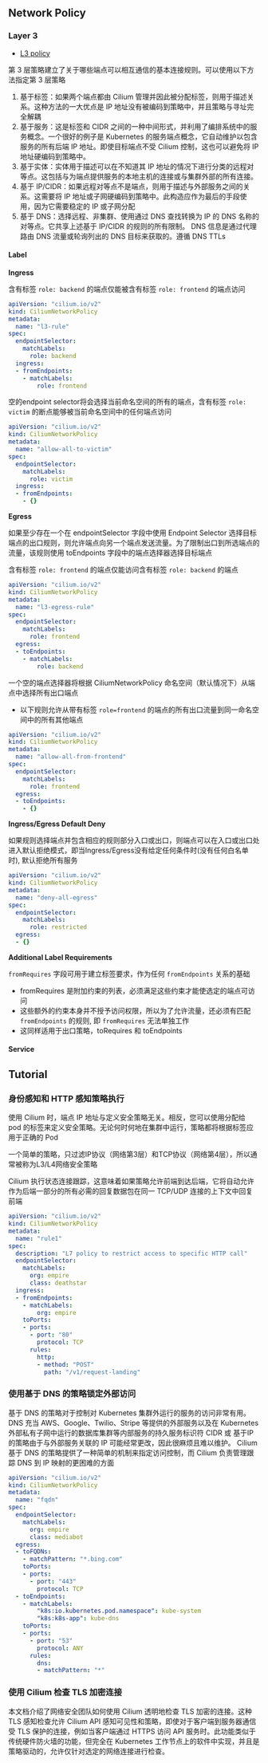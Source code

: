 ## Network Policy

### Layer 3

- [L3 policy](https://docs.cilium.io/en/stable/policy/language)

第 3 层策略建立了关于哪些端点可以相互通信的基本连接规则。可以使用以下方法指定第 3 层策略
1. 基于标签：如果两个端点都由 Cilium 管理并因此被分配标签，则用于描述关系。这种方法的一大优点是 IP 地址没有被编码到策略中，并且策略与寻址完全解耦
2. 基于服务：这是标签和 CIDR 之间的一种中间形式，并利用了编排系统中的服务概念。一个很好的例子是 Kubernetes 的服务端点概念，它自动维护以包含服务的所有后端 IP 地址。即使目标端点不受 Cilium 控制，这也可以避免将 IP 地址硬编码到策略中。
3. 基于实体：实体用于描述可以在不知道其 IP 地址的情况下进行分类的远程对等点。这包括与为端点提供服务的本地主机的连接或与集群外部的所有连接。
4. 基于 IP/CIDR：如果远程对等点不是端点，则用于描述与外部服务之间的关系。这需要将 IP 地址或子网硬编码到策略中。此构造应作为最后的手段使用，因为它需要稳定的 IP 或子网分配
5. 基于 DNS：选择远程、非集群、使用通过 DNS 查找转换为 IP 的 DNS 名称的对等点。它共享上述基于 IP/CIDR 的规则的所有限制。 DNS 信息是通过代理路由 DNS 流量或轮询列出的 DNS 目标来获取的。遵循 DNS TTLs


#### Label

**Ingress**

含有标签 `role: backend` 的端点仅能被含有标签 `role: frontend` 的端点访问

```yaml
apiVersion: "cilium.io/v2"
kind: CiliumNetworkPolicy
metadata:
  name: "l3-rule"
spec:
  endpointSelector:
    matchLabels:
      role: backend
  ingress:
  - fromEndpoints:
    - matchLabels:
        role: frontend
```

空的endpoint selector将会选择当前命名空间的所有的端点，含有标签 `role: victim` 的断点能够被当前命名空间中的任何端点访问
  
```yaml
apiVersion: "cilium.io/v2"
kind: CiliumNetworkPolicy
metadata:
  name: "allow-all-to-victim"
spec:
  endpointSelector:
    matchLabels:
      role: victim
  ingress:
  - fromEndpoints:
    - {}
```

**Egress**

如果至少存在一个在 endpointSelector 字段中使用 Endpoint Selector 选择目标端点的出口规则，则允许端点向另一个端点发送流量。为了限制出口到所选端点的流量，该规则使用 toEndpoints 字段中的端点选择器选择目标端点

含有标签 `role: frontend` 的端点仅能访问含有标签 `role: backend`  的端点

```yaml
apiVersion: "cilium.io/v2"
kind: CiliumNetworkPolicy
metadata:
  name: "l3-egress-rule"
spec:
  endpointSelector:
    matchLabels:
      role: frontend
  egress:
  - toEndpoints:
    - matchLabels:
        role: backend
```

一个空的端点选择器将根据 CiliumNetworkPolicy 命名空间（默认情况下）从端点中选择所有出口端点
- 以下规则允许从带有标签 `role=frontend` 的端点的所有出口流量到同一命名空间中的所有其他端点

```yaml
apiVersion: "cilium.io/v2"
kind: CiliumNetworkPolicy
metadata:
  name: "allow-all-from-frontend"
spec:
  endpointSelector:
    matchLabels:
      role: frontend
  egress:
  - toEndpoints:
    - {}
```

**Ingress/Egress Default Deny**

如果规则选择端点并包含相应的规则部分入口或出口，则端点可以在入口或出口处进入默认拒绝模式，即当Ingress/Egress没有给定任何条件时(没有任何白名单时), 默认拒绝所有服务

```yaml
apiVersion: "cilium.io/v2"
kind: CiliumNetworkPolicy
metadata:
  name: "deny-all-egress"
spec:
  endpointSelector:
    matchLabels:
      role: restricted
  egress:
  - {}
```

**Additional Label Requirements**

`fromRequires` 字段可用于建立标签要求，作为任何 `fromEndpoints` 关系的基础
- fromRequires 是附加约束的列表，必须满足这些约束才能使选定的端点可访问
- 这些额外的约束本身并不授予访问权限，所以为了允许流量，还必须有匹配 `fromEndpoints` 的规则, 即 `fromRequires` 无法单独工作
- 这同样适用于出口策略，toRequires 和 toEndpoints

#### Service
































## Tutorial
### 身份感知和 HTTP 感知策略执行

使用 Cilium 时，端点 IP 地址与定义安全策略无关。相反，您可以使用分配给 pod 的标签来定义安全策略。无论何时何地在集群中运行，策略都将根据标签应用于正确的 Pod

一个简单的策略，只过滤IP协议（网络第3层）和TCP协议（网络第4层），所以通常被称为L3/L4网络安全策略

Cilium 执行状态连接跟踪，这意味着如果策略允许前端到达后端，它将自动允许作为后端一部分的所有必需的回复数据包在同一 TCP/UDP 连接的上下文中回复前端

```yaml
apiVersion: "cilium.io/v2"
kind: CiliumNetworkPolicy
metadata:
  name: "rule1"
spec:
  description: "L7 policy to restrict access to specific HTTP call"
  endpointSelector:
    matchLabels:
      org: empire
      class: deathstar
  ingress:
  - fromEndpoints:
    - matchLabels:
        org: empire
    toPorts:
    - ports:
      - port: "80"
        protocol: TCP
      rules:
        http:
        - method: "POST"
          path: "/v1/request-landing"
```

### 使用基于 DNS 的策略锁定外部访问

基于 DNS 的策略对于控制对 Kubernetes 集群外运行的服务的访问非常有用。 DNS 充当 AWS、Google、Twilio、Stripe 等提供的外部服务以及在 Kubernetes 外部私有子网中运行的数据库集群等内部服务的持久服务标识符
CIDR 或 基于IP的策略由于与外部服务关联的 IP 可能经常更改，因此很麻烦且难以维护。 Cilium 基于 DNS 的策略提供了一种简单的机制来指定访问控制，而 Cilium 负责管理跟踪 DNS 到 IP 映射的更困难的方面

```yaml
apiVersion: "cilium.io/v2"
kind: CiliumNetworkPolicy
metadata:
  name: "fqdn"
spec:
  endpointSelector:
    matchLabels:
      org: empire
      class: mediabot
  egress:
  - toFQDNs:
    - matchPattern: "*.bing.com"
    toPorts:
    - ports:
      - port: "443"
        protocol: TCP
  - toEndpoints:
    - matchLabels:
        "k8s:io.kubernetes.pod.namespace": kube-system
        "k8s:k8s-app": kube-dns
    toPorts:
    - ports:
      - port: "53"
        protocol: ANY
      rules:
        dns:
        - matchPattern: "*"

```

### 使用 Cilium 检查 TLS 加密连接

本文档介绍了网络安全团队如何使用 Cilium 透明地检查 TLS 加密的连接。这种 TLS 感知检查允许 Cilium API 感知可见性和策略，即使对于客户端到服务器通信受 TLS 保护的连接，例如当客户端通过 HTTPS 访问 API 服务时。此功能类似于传统硬件防火墙的功能，但完全在 Kubernetes 工作节点上的软件中实现，并且是策略驱动的，允许仅针对选定的网络连接进行检查。